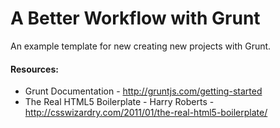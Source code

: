 # A Better Workflow with Grunt

An example template for new creating new projects with Grunt.

#### Resources:

* Grunt Documentation - http://gruntjs.com/getting-started
* The Real HTML5 Boilerplate - Harry Roberts - http://csswizardry.com/2011/01/the-real-html5-boilerplate/

